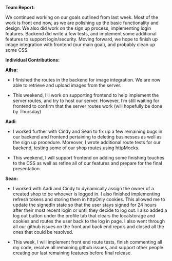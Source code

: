 <!--StartFragment-->

**Team Report:**

We continued working on our goals outlined from last week. Most of the work is front end now, as we are polishing up the basic functionality and design. We also did work on the sign up process, implementing login features. Backend did write a few tests, and implement some additional features to support login/security. Moving forward, we hope to finish up image integration with frontend (our main goal), and probably clean up some CSS. 

**Individual Contributions:**

**Ailsa:**

- I finished the routes in the backend for image integration. We are now able to retrieve and upload images from the server. 

- This weekend, I’ll work on supporting frontend to help implement the server routes, and try to host our server. However, I’m still waiting for frontend to confirm that the server routes work (will hopefully be done by Thursday)

**Aadi**:

- I worked further with Cindy and Sean to fix up a few remaining bugs in our backend and frontend pertaining to deleting businesses as well as the sign up procedure. Moreover, I wrote additional route tests for our backend, testing some of our shop routes using httpMocks.

- This weekend, I will support frontend on adding some finishing touches to the CSS as well as refine all of our features and prepare for the final presentation.

**Sean:**

- I worked with Aadi and Cindy to dynamically assign the owner of a created shop to be whoever is logged in. I also finished implementing refresh tokens and storing them in httpOnly cookies. This allowed me to update the signedIn state so that the user stays signed for 24 hours after their most recent login or until they decide to log out. I also added a log out button under the profile tab that clears the localstorage and cookies and routes the user back to the log in page. I also went through all our github issues on the front and back end repo’s and closed all the ones that could be resolved.

- This week, I will implement front end route tests, finish commenting all my code, resolve all remaining github issues, and support other people creating our last remaining features before final release. 

<!--EndFragment-->

